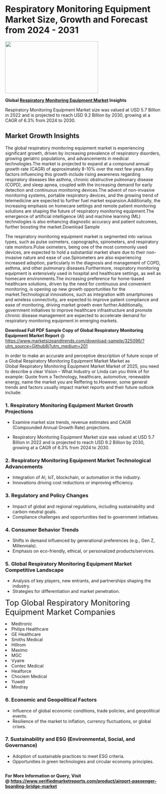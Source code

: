 <H1>Respiratory Monitoring Equipment Market Size, Growth and Forecast from 2024 - 2031</H1><img class="aligncenter size-medium wp-image-584254" src="https://thirdeyenews.in/wp-content/uploads/2024/09/Global-Market-Research-300x168.jpeg" alt="" width="300" height="168" /><p><strong>Global&nbsp;<a href="https://www.marketsizeandtrends.com/download-sample/325096/?utm_source=Github8j?utm_medium=201">Respiratory Monitoring Equipment Market</a> Insights</strong></p><p>Respiratory Monitoring Equipment Market size was valued at USD 5.7 Billion in 2022 and is projected to reach USD 9.2 Billion by 2030, growing at a CAGR of 6.3% from 2024 to 2030.</p><p><h2>Market Growth Insights</h2> <p>The global respiratory monitoring equipment market is experiencing significant growth, driven by increasing prevalence of respiratory disorders, growing geriatric populations, and advancements in medical technologies.The market is projected to expand at a compound annual growth rate (CAGR) of approximately 8-10% over the next few years.Key factors influencing this growth include rising awareness regarding respiratory diseases like asthma, chronic obstructive pulmonary disease (COPD), and sleep apnea, coupled with the increasing demand for early detection and continuous monitoring devices.The advent of non-invasive monitoring systems, portable respiratory devices, and the growing trend of telemedicine are expected to further fuel market expansion.Additionally, the increasing emphasis on homecare settings and remote patient monitoring solutions are shaping the future of respiratory monitoring equipment.The emergence of artificial intelligence (AI) and machine learning (ML) technologies is also enhancing diagnostic accuracy and patient outcomes, further boosting the market.Download Sample </p> <p>The respiratory monitoring equipment market is segmented into various types, such as pulse oximeters, capnographs, spirometers, and respiratory rate monitors.Pulse oximeters, being one of the most commonly used devices, are expected to hold a substantial market share due to their non-invasive nature and ease of use.Spirometers are also experiencing increased adoption, particularly in the diagnosis and management of COPD, asthma, and other pulmonary diseases.Furthermore, respiratory monitoring equipment is extensively used in hospital and healthcare settings, as well as homecare environments.The increasing preference for home-based healthcare solutions, driven by the need for continuous and convenient monitoring, is opening up new growth opportunities for the market.Technological innovations, such as integration with smartphones and wireless connectivity, are expected to improve patient compliance and ease of monitoring, driving market growth even further.Additionally, government initiatives to improve healthcare infrastructure and promote chronic disease management are expected to accelerate demand for respiratory monitoring equipment in emerging markets.</p><p><span class=""><strong>Download Full PDF Sample Copy of Global Respiratory Monitoring Equipment Market Report</strong> @ <a href="https://www.marketsizeandtrends.com/download-sample/325096/?utm_source=Github8j?utm_medium=201" target="_blank">https://www.marketsizeandtrends.com/download-sample/325096/?utm_source=Github8j?utm_medium=201</a></span></p><p>In order to make an accurate and perceptive description of future scope of a Global&nbsp;Respiratory Monitoring Equipment Market Market as Global&nbsp;Respiratory Monitoring Equipment Market Market of 2025, you need to describe a clear Vision &ndash; What Industry or Linda can you think of for example: Quote from a Technology, healthcare, automotive, renewable energy, name the market you are Reffering to.However, some general trends and factors usually impact market reports and their future outlook include:</p><h3>1.&nbsp;<strong>Respiratory Monitoring Equipment Market Growth Projections</strong></h3><ul><li>Examine market size trends, revenue estimates and CAGR (Compounded Annual Growth Rate) projections.</li><li><p>Respiratory Monitoring Equipment Market size was valued at USD 5.7 Billion in 2022 and is projected to reach USD 9.2 Billion by 2030, growing at a CAGR of 6.3% from 2024 to 2030.</p></li></ul><h3>2.&nbsp;<strong>Respiratory Monitoring Equipment Market Technological Advancements</strong></h3><ul><li>Integration of AI, IoT, blockchain, or automation in the industry.</li><li>Innovations driving cost reductions or improving efficiency.</li></ul><h3>3.&nbsp;<strong>Regulatory and Policy Changes</strong></h3><ul><li>Impact of global and regional regulations, including sustainability and carbon-neutral goals.</li><li>Compliance challenges and opportunities tied to government initiatives.</li></ul><h3>4.&nbsp;<strong>Consumer Behavior Trends</strong></h3><ul><li>Shifts in demand influenced by generational preferences (e.g., Gen Z, Millennials).</li><li>Emphasis on eco-friendly, ethical, or personalized products/services.</li></ul><h3>5.&nbsp;<strong>Global Respiratory Monitoring Equipment Market Competitive Landscape</strong></h3><ul><li>Analysis of key players, new entrants, and partnerships shaping the industry.</li><li>Strategies for differentiation and market penetration.</li></ul><p data-pm-slice="1 1 []"><span style="color: inherit; font-family: inherit; font-size: 25px;">Top Global Respiratory Monitoring Equipment Market Companies</span></p><div class="" data-test-id=""><p><li>Medtronic</li><li> Philips Healthcare</li><li> GE Healthcare</li><li> Smiths Medical</li><li> Hillrom</li><li> Masimo</li><li> MGC</li><li> Vyaire</li><li> Contec Medical</li><li> Healforce</li><li> Chociem Medical</li><li> Yuwell</li><li> Mindray</li></p></div><h3>6.&nbsp;<strong>Economic and Geopolitical Factors</strong></h3><ul><li>Influence of global economic conditions, trade policies, and geopolitical events.</li><li>Resilience of the market to inflation, currency fluctuations, or global crises.</li></ul><h3>7.&nbsp;<strong>Sustainability and ESG (Environmental, Social, and Governance)</strong></h3><ul><li>Adoption of sustainable practices to meet ESG criteria.</li><li>Opportunities in green technologies and circular economy principles.</li></ul><h2><strong style="font-size: 14px;">For More Information or Query, Visit @&nbsp;</strong><a style="background-color: #ffffff; font-size: 14px;" href="https://www.marketsizeandtrends.com/report/respiratory-monitoring-equipment-market/" target="_blank">https://www.verifiedmarketreports.com/product/airport-passenger-boarding-bridge-market</a></h2>